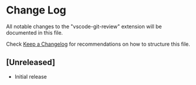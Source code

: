 # Change Log

All notable changes to the "vscode-git-review" extension will be documented in this file.

Check [Keep a Changelog](http://keepachangelog.com/) for recommendations on how to structure this file.

## [Unreleased]

- Initial release